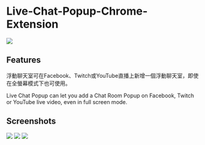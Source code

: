 # Live-Chat-Popup-Chrome-Extension
<a target="_blank" href="https://chrome.google.com/webstore/detail/live-chat-room-popup/ghjbfgalckfjahifekchinpjelfeiokk">
<img src="https://developer.chrome.com/webstore/images/ChromeWebStore_BadgeWBorder_v2_340x96.png"></a>

## Features
浮動聊天室可在Facebook、Twitch或YouTube直播上新增一個浮動聊天室，即使在全螢幕模式下也可使用。

Live Chat Popup can let you add a Chat Room Popup on Facebook, Twitch or YouTube live video, even in full screen mode.

## Screenshots
![](https://lh3.googleusercontent.com/7cmmEdEZvYWhOtRiHDwjcaBAVcPw2Z4JfVASFXmhk4YbvfRXUaYdm1-EJz_BplkNM2M2dI1p8w=w1280-h800)
![](https://lh3.googleusercontent.com/K0EQ4hWnwlZuKDobGRLcXsG1rXThjrq2UTE-4ZZeA5ZaHJhretlOKX3b2sZW5HtHTbzNJTZJrw=w1280-h800)
![](https://lh3.googleusercontent.com/Wl-d5dYDFkVfKEbH1rwcmFpKCUBIVN15AWDdjN3WxzhWEKBTRmF_0TbI0gLNJvve5zsELs-9aA=w1280-h800)
